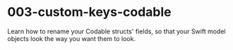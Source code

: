 # 003-custom-keys-codable
Learn how to rename your Codable structs' fields, so that your Swift model objects look the way you want them to look.
